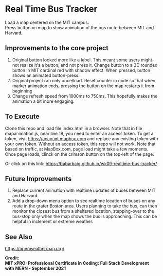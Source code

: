 # Real Time Bus Tracker

Load a map centered on the MIT campus.  
Press button on map to show animation of the bus route between MIT and Harvard.  

## Improvements to the core project

1. Original button looked more like a label.  This meant some users might-not realize it's a button, and not press it.  Change button to a 3D rounded button in MIT cardinal red with shadow effect.  When pressed, button shows an animated button-press.
2. Original project ran only once/load.  Reset counter in code so that when marker animation ends, pressing the button on the map restarts it from beginning
3. Change refresh speed from 1000ms to 750ms.   This hopefully makes the animation a bit more engaging.

## To Execute

Clone this repo and load file index.html in a browser.  Note that in file mapanimation.js, near line 18, you need to enter an access token.
To get a token, visit https://account.mapbox.com and replace any existing token with your own token.
Without an access token, this repo will not work.
Note that based on traffic, at MapBox.com, page load might take a few moments.  
Once page loads, clinck on the crimson button on the top-left of the page.

Or click on this link: <https://babarbaig.github.io/wk09-realtime-bus-tracker/>

## Future Improvements

1. Replace current animation with realtime updates of buses between MIT and Harvard.
2. Add a drop-down menu option to see realtime location of buses on any route in the grater Boston area.  Users planning to take the bus, can then monitor the closest bus from a sheltered location, stepping-over to the bus-stop only when the map shows the bus is approaching.  This can be helpful in inclement or extreme weather.

## See Also

<https://openweathermap.org/>

**Credit:  
MIT xPRO: Professional Certificate in Coding: Full Stack Development with MERN - September 2021**
